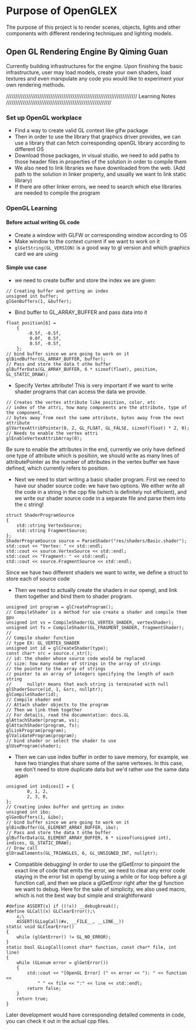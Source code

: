 # Purpose of OpenGLEX

The purpose of this project is to render scenes, objects, lights and other components with different rendering techniques and lighting models.

## Open GL Rendering Engine By Qiming Guan

Currently building infrastructures for the engine. Upon finishing the basic infrastructure, user may load models, create your own shaders, load textures
and even manipulate any code you would like to experiment your own rendering methods.



/////////////////////////////////////////////////////////////////////// Learning Notes /////////////////////////////////////////////////////////

### Set up OpenGL workplace

- Find a way to create valid GL context like glfw package
- Then in order to use the library that graphics driver provides, we can use a
  library that can fetch corresponding openGL library according to different OS
- Download those packages, in visual studio, we need to add paths to those header
  files in properties of the solution in order to compile them
- We also need to link libraries we have downloaded from the web. (Add path to the solution in linker property, and usually we want to link static library)
- If there are other linker errors, we need to search which else libraries are needed to compile the program

### OpenGL Learning

#### Before actual writing GL code

- Create a window with GLFW or corresponding window according to OS
- Make window to the context current if we want to work on it
- `glGetString(GL_VERSION)` is a good way to gl version and which graphics card we are using

#### Simple use case

- we need to create buffer and store the index we are given:
```
// Creating buffer and getting an index
unsigned int buffer;
glGenBuffers(1, &buffer);
```
- Bind buffer to GL_ARRAY_BUFFER and pass data into it
```
float position[6] =
    {
        -0.5f, -0.5f,
         0.0f,  0.5f,
         0.5f, -0.5f,
    };
// bind buffer since we are going to work on it
glBindBuffer(GL_ARRAY_BUFFER, buffer);
// Pass and store the data t othe buffer
glBufferData(GL_ARRAY_BUFFER, 6 * sizeof(float), position, GL_STATIC_DRAW);
```
- Specify Vertex attribute! This is very important if we want to write shader programs that can access the data we provide.
```
// Creates the vertex attribute like position, color, etc
// index of the attri, how many components are the attribute, type of the component,
// bytes away from next the same attribute, bytes away from the next attribute
glVertexAttribPointer(0, 2, GL_FLOAT, GL_FALSE, sizeof(float) * 2, 0);
// Needs to enable the vertex attri
glEnableVertexAttribArray(0);
```
Be sure to enable the attributes in the end, currently we only have defined one type of attribute which is position, we should write as many lines of attributePointer as the number of attributes in the vertex buffer we have defined, which currently refers to position.

- Next we need to start writing a basic shader program. First we need to have our shader source code: we have two options. We either write all the code in a string in the cpp file (which is definitely not efficient), and we write our shader source code in a separate file and parse them into the c string!
```
struct ShaderProgramSource
{
    std::string VertexSource;
    std::string FragmentSource;
};
ShaderProgramSource source = ParseShader("res/shaders/Basic.shader");
std::cout << "Vertex: " << std::endl;
std::cout << source.VertexSource << std::endl;
std::cout << "Fragment: " << std::endl;
std::cout << source.FragmentSource << std::endl;
```
Since we have two different shaders we want to write, we define a struct to store each of source code

- Then we need to actually create the shaders in our opengl, and link them together and bind them to shader program.
```
unsigned int program = glCreateProgram();
// CompileShader is a method for use create a shader and compile them gpu
unsigned int vs = CompileShader(GL_VERTEX_SHADER, vertexShader);
unsigned int fs = CompileShader(GL_FRAGMENT_SHADER, fragmentShader);
//
// Compile shader function
// type EX: GL_VERTEX_SHADER
unsigned int id = glCreateShader(type);
const char* src = source.c_str();
// id: the shader whose source code would be replaced
// size: how many number of strings in the array of strings
// the pointer to the array of strings
// pointer to an array of integers specifying the length of each string
//      nullptr means that each string is terminated with null
glShaderSource(id, 1, &src, nullptr);
glCompileShader(id);
// Compile shader end
// Attach shader objects to the program
// Then we link them together
// For details, read the documentation: docs.GL
glAttachShader(program, vs);
glAttachShader(program, fs);
glLinkProgram(program);
glValidateProgram(program);
// bind shader or select the shader to use
glUseProgram(shader);
```

- Then we can use index buffer in order to save memory, for example, we have two triangles that share some of the same vertexes. In this case, we don't need to store duplicate data but we'd rather use the same data again
```
unsigned int indices[] = {
        0, 1, 2,
        2, 3, 0,
};
// Creating index buffer and getting an index
unsigned int ibo;
glGenBuffers(1, &ibo);
// bind buffer since we are going to work on it
glBindBuffer(GL_ELEMENT_ARRAY_BUFFER, ibo);
// Pass and store the data t othe buffer
glBufferData(GL_ELEMENT_ARRAY_BUFFER, 6 * sizeof(unsigned int), indices, GL_STATIC_DRAW);
// Draw call
glDrawElements(GL_TRIANGLES, 6, GL_UNSIGNED_INT, nullptr);
```

- Compatible debugging! In order to use the glGetError to pinpoint the exact line of code that emits the error, we need to clear any error code staying in the error list in opengl by using a while or for loop before a gl function call, and then we place a glGetError right after the gl function we want to debug. Here for the sake of simplicity, we also used macro, which is not the best way but simple and straightforward
```
#define ASSERT(x) if ((!x)) __debugbreak();
#define GLCall(x) GLClearError();\
    x;\
    ASSERT(GLLogCall(#x, __FILE__, __LINE__))
static void GLClearError()
{
    while (glGetError() != GL_NO_ERROR);
}
static bool GLLogCall(const char* function, const char* file, int line)
{
    while (GLenum error = glGetError())
    {
        std::cout << "[OpenGL Error] (" << error << "): " << function <<
            " " << file << ":" << line << std::endl;
        return false;
    }
    return true;
}
```
Later development would have corresponding detailed comments in code,
you can check it out in the actual cpp files.
